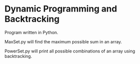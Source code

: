 # Dynamic Programming and Backtracking

Program written in Python.

MaxSet.py will find the maximum possible sum in an array.

PowerSet.py will print all possible combinations of an array using backtracking.
